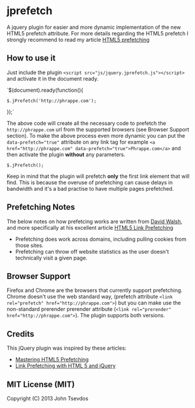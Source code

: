 # jprefetch #

A jquery plugin for easier and more dynamic implementation of the new HTML5 prefetch attribute. For more details regarding the HTML5 prefetch I strongly recommend to read my article [HTML5 prefetching](http://phrappe.com/markup/html5-prefetching/)

## How to use it ##
Just include the plugin `<script src="js/jquery.jprefetch.js"></script>` and activate it in the document ready.

`$(document).ready(function(){

	$.jPrefetch('http://phrappe.com');

});`

The above code will create all the necessary code to prefetch the `http://phrappe.com` url from the supported browsers (see Browser Support section). To make the above process even more dynamic you can put the `data-prefetch="true"` attribute on any link tag for example `<a href="http://phrappe.com" data-prefetch="true">Phrappe.com</a>` and then activate the plugin **without** any parameters.

`$.jPrefetch();`

Keep in mind that the plugin will prefetch **only** the first link element that will find. This is because the overuse of prefetching can cause delays in bandwidth and it's a bad practise to have multiple pages prefetched.


## Prefetching Notes ##

The below notes on how prefetcing works are written from   [David Walsh](http://davidwalsh.name/), and more specifically at his excellent article [HTML5 Link Prefetching](http://davidwalsh.name/html5-prefetch)

- Prefetching does work across domains, including pulling cookies from those sites.
- Prefetching can throw off website statistics as the user doesn't technically visit a given page.


## Browser Support ##

Firefox and Chrome are the browsers that currently support prefetching. Chrome doesn't use the web standard way, (prefetch attribute `<link rel="prefetch" href="http://phrappe.com">`) but you can make use the non-standard prerender prerender attribute (`<link rel="prerender" href="http://phrappe.com">`). The plugin supports both versions.

## Credits ##
This jQuery plugin was inspired by these articles:

- [Mastering HTML5 Prefetching](http://www.catswhocode.com/blog/mastering-html5-prefetching)
- [Link Prefetching with HTML 5 and jQuery](http://gavinmorrice.com/blog/posts/tagged/optimization)

## MIT License (MIT) ##

Copyright (C) 2013 John Tsevdos